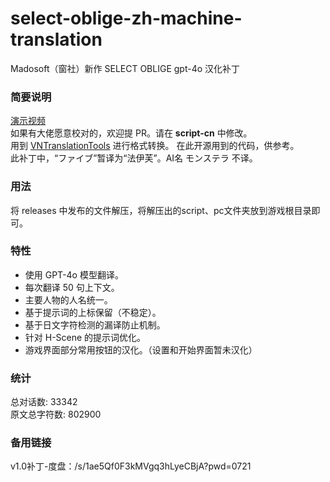 # select-oblige-zh-machine-translation
Madosoft（窗社）新作 SELECT OBLIGE gpt-4o 汉化补丁  
### 简要说明  
[演示视频](https://www.bilibili.com/video/BV1G1421t7Qu)  
如果有大佬愿意校对的，欢迎提 PR。请在 **script-cn** 中修改。  
用到 [VNTranslationTools](https://github.com/arcusmaximus/VNTranslationTools) 进行格式转换。
在此开源用到的代码，供参考。  
此补丁中，“ファイブ”暂译为“法伊芙”。AI名 モンステラ 不译。
### 用法
将 releases 中发布的文件解压，将解压出的script、pc文件夹放到游戏根目录即可。
### 特性  
- 使用 GPT-4o 模型翻译。
- 每次翻译 50 句上下文。
- 主要人物的人名统一。
- 基于提示词的上标保留（不稳定）。
- 基于日文字符检测的漏译防止机制。
- 针对 H-Scene 的提示词优化。
- 游戏界面部分常用按钮的汉化。（设置和开始界面暂未汉化）
### 统计  
总对话数: 33342  
原文总字符数: 802900
### 备用链接
v1.0补丁-度盘：/s/1ae5Qf0F3kMVgq3hLyeCBjA?pwd=0721
